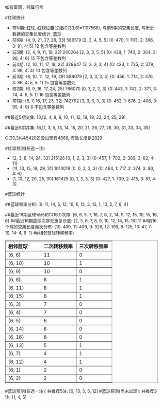 <!-- 
.. title: 双色球2014049期(2014-05-04)数据分析报告
.. slug: slott-2014049-2014-05-04-report
.. date: 2014-05-05 08:00:00 UTC+08:00
.. tags: Lottery
.. link: 
.. description: 
.. type: text
-->

如有雷同，纯属巧合

<!-- TEASER_END-->

#红球统计

- 前N期: 红球, 红球位置(总数C(33,6)=1107568), 与前5期的交集长度, 与历史数据的交集长度统计, 蓝球
- 前6期: (4, 9, 21, 27, 28, 33) 589519 [2, 3, 4, 5, 5] {0: 470, 1: 703, 2: 366, 3: 91, 4: 5} 12 包含等差数列
- 前5期: (2, 4, 9, 11, 19, 22) 240264 [2, 3, 3, 5, 5] {0: 438, 1: 740, 2: 364, 3: 88, 4: 6} 15 不包含等差数列
- 前4期: (2, 10, 11, 17, 18, 22) 329647 [3, 3, 3, 3, 4] {0: 423, 1: 735, 2: 379, 3: 96, 4: 4} 10 包含等差数列
- 前3期: (8, 10, 11, 12, 19, 29) 888079 [2, 3, 3, 3, 4] {0: 456, 1: 714, 2: 376, 3: 86, 4: 5, 5: 1} 15 包含等差数列
- 前2期: (6, 9, 16, 17, 24, 25) 766070 [0, 1, 2, 2, 3] {0: 443, 1: 742, 2: 371, 3: 74, 4: 8, 5: 1} 16 包含等差数列
- 前1期: (6, 7, 16, 17, 23, 32) 742792 [3, 3, 3, 3, 3] {0: 452, 1: 676, 2: 408, 3: 95, 4: 9} 6 不包含等差数列

##最近5期交集:
13,[2, 4, 8, 9, 10, 11, 12, 18, 19, 22, 24, 25, 29]

##最近5期并集:
16,[1, 3, 5, 13, 14, 15, 20, 21, 26, 27, 28, 30, 31, 33, 34, 35]

C(30,3)(共54202)没出现有4666, 
有效长度是2829

#红球预测(任选一注)

- [2, 3, 8, 14, 24, 33] 215126 [0, 1, 2, 3, 3] {0: 457, 1: 702, 2: 389, 3: 82, 4: 11}
- [11, 13, 15, 19, 29, 31] 1014019 [0, 0, 3, 3, 3] {0: 464, 1: 717, 2: 374, 3: 80, 4: 6}
- [1, 10, 12, 20, 25, 30] 161425 [0, 1, 3, 3, 3] {0: 427, 1: 709, 2: 415, 3: 87, 4: 3}

#蓝球统计

##蓝球频率分析:
[9, 11, 14, 5, 12, 16, 6, 15, 3, 13, 1, 10, 2, 7, 8, 4]

##最近16期蓝球号码和C(16,1)次序:
[6, 6, 3, 7, 16, 7, 8, 2, 14, 9, 12, 15, 10, 15, 16, 6]
##最近16期蓝球次序无重复长度:
[2, 3, 6, 7, 8, 9, 10, 12, 14, 15, 16] 11
##前16个球的交集长度频次分布:
{10: 499, 11: 409, 9: 326, 12: 196, 8: 125, 13: 47, 7: 19, 14: 4, 6: 1}
##相邻蓝球转移频率:
<table border="1" class="table table-striped dataframe">
  <thead>
    <tr style="text-align: left;">
      <th style="min-width: 100px;">相邻蓝球</th>
      <th style="min-width: 100px;">二次转移频率</th>
      <th style="min-width: 100px;">三次转移频率</th>
    </tr>
  </thead>
  <tbody>
    <tr>
      <td>  (6, 6)</td>
      <td> 11</td>
      <td> 0</td>
    </tr>
    <tr>
      <td> (6, 10)</td>
      <td> 10</td>
      <td> 1</td>
    </tr>
    <tr>
      <td>  (6, 9)</td>
      <td> 10</td>
      <td> 0</td>
    </tr>
    <tr>
      <td>  (6, 8)</td>
      <td>  8</td>
      <td> 1</td>
    </tr>
    <tr>
      <td> (6, 11)</td>
      <td>  8</td>
      <td> 1</td>
    </tr>
    <tr>
      <td> (6, 15)</td>
      <td>  8</td>
      <td> 1</td>
    </tr>
    <tr>
      <td>  (6, 3)</td>
      <td>  7</td>
      <td> 0</td>
    </tr>
    <tr>
      <td>  (6, 4)</td>
      <td>  7</td>
      <td> 0</td>
    </tr>
    <tr>
      <td>  (6, 5)</td>
      <td>  6</td>
      <td> 0</td>
    </tr>
    <tr>
      <td> (6, 14)</td>
      <td>  6</td>
      <td> 0</td>
    </tr>
    <tr>
      <td> (6, 16)</td>
      <td>  6</td>
      <td> 0</td>
    </tr>
    <tr>
      <td> (6, 13)</td>
      <td>  5</td>
      <td> 1</td>
    </tr>
    <tr>
      <td>  (6, 7)</td>
      <td>  4</td>
      <td> 1</td>
    </tr>
    <tr>
      <td> (6, 12)</td>
      <td>  4</td>
      <td> 1</td>
    </tr>
    <tr>
      <td>  (6, 1)</td>
      <td>  2</td>
      <td> 0</td>
    </tr>
    <tr>
      <td>  (6, 2)</td>
      <td>  2</td>
      <td> 0</td>
    </tr>
  </tbody>
</table>
#蓝球预测(任选一注):
共推荐5注: [9, 10, 3, 5, 12]
#蓝球预测(尚未出现):
共推荐3注: [1, 4, 5]

